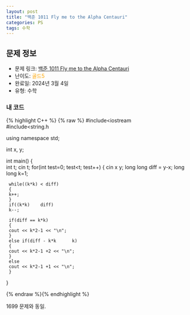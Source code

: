 ```yaml
---
layout: post
title: "백준 1011 Fly me to the Alpha Centauri"
categories: PS
tags: 수학
---
```


## 문제 정보
- 문제 링크: [백준 1011 Fly me to the Alpha Centauri](https://www.acmicpc.net/problem/1011)
- 난이도: <span style="color:#FFA500">골드5</span>
- 완료일: 2024년 3월 4일
- 유형: 수학

### 내 코드

{% highlight C++ %} {% raw %}
#include<iostream	
#include<string.h	

using namespace std;

int x, y;

int main()
{    
	 int t;
	 cin 		 t;
	 for(int test=0; test<t; test++)
	 {
	 cin 		 x 		 y;
	 long long diff = y-x;
	 long long k=1;

	 while((k*k) < diff)
	 {
	 k++;
	 }
	 if((k*k) 	 diff)
	 k--;

	 if(diff == k*k)
	 {
	 cout << k*2-1 << "\n";
	 }
	 else if(diff - k*k 	 k)
	 {
	 cout << k*2-1 +2 << "\n";
	 }
	 else
	 cout << k*2-1 +1 << "\n";
	 }
}

{% endraw %}{% endhighlight %}

1699 문제와 동일.
